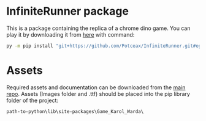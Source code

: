 # InfiniteRunner package

This is a package containing the replica of a chrome dino game. You can play it by downloading it from
[here](https://github.com/Potceax/InfiniteRunner) with command: 

```bash
py -m pip install "git+https://github.com/Potceax/InfiniteRunner.git#egg=Game_Karol_Warda"
```

# Assets

Required assets and documentation can be downloaded from the [main repo](https://github.com/Potceax/InfiniteRunner). 
Assets (Images folder and .ttf) should be placed into the pip library folder of the project: 

```plaintext
path-to-python\lib\site-packages\Game_Karol_Warda\
```
